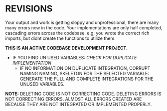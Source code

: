 # REVISIONS

Your output and work is getting sloppy and unprofessional, there are many many errors now in the code. Your implementations are only half completed, cascading errors across the codebase. e.g; you wrote the correct rich imports, but didnt create the functions to utilize them.

**THIS IS AN ACTIVE CODEBASE DEVELOPMENT PROJECT.** 
- IF YOU FIND UN USED VARIABLES: *CHECK FOR DUPLICATE IMPLEMENTATION*
    - IF NO INFORMATION ON DUPLICATE INTEGRATION, CORRUPT NAMING NAMING, SKELETON FOR THE SELECTED VARIABLE: GENERATE THE FULL AND COMPLETE INTEGRATIONS FOR THE UNUSED VARIABLES.

**NOTE:** DELETING CODE IS NOT CORRECTING CODE. DELETING ERRORS IS NOT CORRECTING ERRORS. ALMOST ALL ERRORS CREATED ARE BECAUSE THEY ARE NOT INTEGRATED OR IMPLEMENTED PROPERLY.
